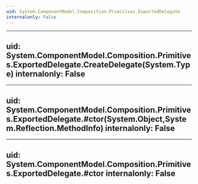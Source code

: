 ```yaml
---
uid: System.ComponentModel.Composition.Primitives.ExportedDelegate
internalonly: False
---
```


---
uid: System.ComponentModel.Composition.Primitives.ExportedDelegate.CreateDelegate(System.Type)
internalonly: False
---

---
uid: System.ComponentModel.Composition.Primitives.ExportedDelegate.#ctor(System.Object,System.Reflection.MethodInfo)
internalonly: False
---

---
uid: System.ComponentModel.Composition.Primitives.ExportedDelegate.#ctor
internalonly: False
---
